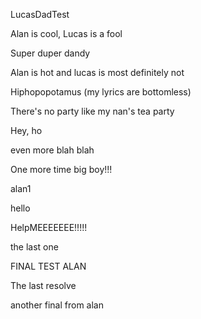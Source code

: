 LucasDadTest

Alan is cool,
Lucas is a fool

Super duper dandy

Alan is hot and lucas is most definitely not

Hiphopopotamus (my lyrics are bottomless) 

There's no party like my nan's tea party

Hey, ho

even more blah blah

One more time big boy!!!

alan1

hello

HelpMEEEEEEE!!!!!

the last one

FINAL TEST ALAN

The last resolve

another final from alan